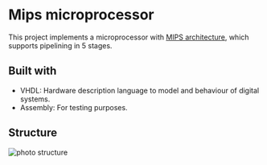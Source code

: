 # Mips microprocessor

This project implements a microprocessor with [MIPS architecture](https://en.wikipedia.org/wiki/MIPS_architecture), which supports pipelining in 5 stages.

## Built with

- VHDL: Hardware description language to model and behaviour of digital systems.
- Assembly: For testing purposes.

## Structure
![photo structure](https://jerryhotaiwan.github.io/images/DSD.png)
